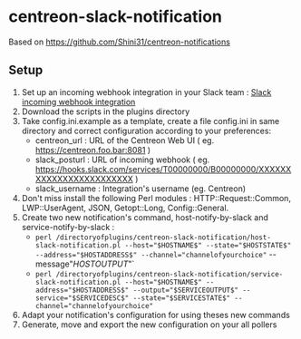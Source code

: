 # centreon-slack-notification

Based on https://github.com/Shini31/centreon-notifications

## Setup
1. Set up an incoming webhook integration in your Slack team : [Slack incoming webhook integration](https://api.slack.com/incoming-webhooks)
2. Download the scripts in the plugins directory
3. Take config.ini.example as a template, create a file config.ini in same directory and correct configuration according to your preferences:
    * centreon_url : URL of the Centreon Web UI ( eg. https://centreon.foo.bar:8081 )
    * slack_posturl : URL of incoming webhook ( eg. https://hooks.slack.com/services/T00000000/B00000000/XXXXXXXXXXXXXXXXXXXXXXXX )
    * slack_username : Integration's username (eg. Centreon)
4. Don't miss install the following Perl modules : HTTP::Request::Common, LWP::UserAgent, JSON, Getopt::Long, Config::General.
5. Create two new notification's command, host-notify-by-slack and service-notify-by-slack :
    * `perl /directoryofplugins/centreon-slack-notification/host-slack-notification.pl --host="$HOSTNAME$" --state="$HOSTSTATE$" --address="$HOSTADDRESS$" --channel="channelofyourchoice"` --message"$HOSTOUTPUT$"`
    * `perl /directoryofplugins/centreon-slack-notification/service-slack-notification.pl --host="$HOSTNAME$" --address="$HOSTADDRESS$" --output="$SERVICEOUTPUT$" --service="$SERVICEDESC$" --state="$SERVICESTATE$" --channel="channelofyourchoice"`
6. Adapt your notification's configuration for using theses new commands
7. Generate, move and export the new configuration on your all pollers